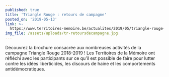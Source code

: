 ```yaml
---
published: true
title: 'Triangle Rouge : retours de campagne'
posted_on: '2019-05-13'
link: >-
  https://www.territoires-memoire.be/actualites/2019/05/triangle-rouge-retours-de-campagne/
img_file: /assets/uploads/tr-retoursdecampagne.jpg
---
```

Découvrez la brochure consacrée aux nombreuses activités de la campagne Triangle Rouge 2018-2019 ! Les Territoires de la Mémoire ont réfléchi avec les participants sur ce qu’il est possible de faire pour lutter contre les idées liberticides, les discours de haine et les comportements antidémocratiques.
